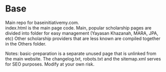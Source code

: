 # Base
Main repo for baseinitiativemy.com.  
index.html is the main page code.
Main, popular scholarship pages are divided into folder for easy management (Yayasan Khazanah, MARA, JPA, etc)
Other scholarship providers that are less known are compiled together in the Others folder.

Notes: basic-preparation is a separate unused page that is unlinked from the main website.
The changelog.txt, robots.txt and the sitemap.xml serves for SEO purposes. Modify at your own risk.

